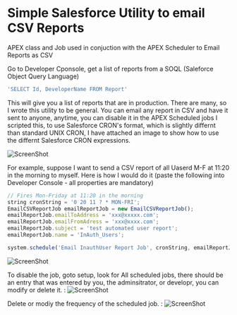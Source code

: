 # Simple Salesforce Utility to email CSV Reports
APEX class and Job used in conjuction with the APEX Scheduler to Email Reports as CSV

Go to Developer Cponsole, get a list of reports from a SOQL (Saleforce Object Query Language)

```javascript 
'SELECT Id, DeveloperName FROM Report'
```

This will give you a list of reports that are in production.
There are many, so I wrote this utility to be general. You can email any report in CSV
and have it sent to anyone, anytime, you can disable it in the APEX Scheduled jobs
I scripted this, to use Salesforce CRON's format, which is slightly differnt than standard
UNIX CRON, I have attached an image to show how to use the differnt Salesforce CRON expressions.

![ScreenShot](https://raw.github.com/mrisney/apexemailcsvreport/master/SaleforceCron.png)

For example, suppose I want to send a CSV report of all Uaserd M-F at 11:20 in the morning to myself.
Here is how I would do it (paste the following into Developer Console - all properties are mandatory)


```javascript 
// Fires Mon-Friday at 11:20 in the morning
string cronString = '0 20 11 ? * MON-FRI';
EmailCSVReportJob emailReportJob = new EmailCSVReportJob();
emailReportJob.emailToAddress = 'xxx@xxxxx.com';
emailReportJob.emailFromAdress = 'xxx@xxxx.com';
emailReportJob.subject = 'test automated user report';
emailReportJob.name = 'InAuth_Users';

system.schedule('Email InauthUser Report Job', cronString, emailReportJob);`
```
![ScreenShot](https://raw.github.com/mrisney/apexemailcsvreport/master/devconsole.screenshot.png)

To disable the job, goto setup, look for All scheduled jobs, there should be an entry that was entered 
by you, the adminsitrator, or developr, you can modify or delete it. :
![ScreenShot](https://raw.github.com/mrisney/apexemailcsvreport/master/schedjobs.screenshot.png)

Delete or modiy the frequency of the scheduled job. :
![ScreenShot](https://raw.github.com/mrisney/apexemailcsvreport/master/modify.schedjob.screenshot.png)








